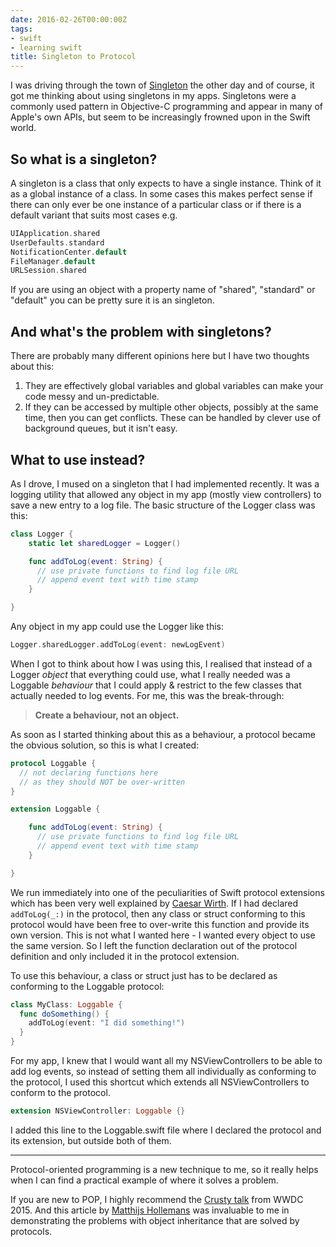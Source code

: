 ```yaml
---
date: 2016-02-26T00:00:00Z
tags:
- swift
- learning swift
title: Singleton to Protocol
---
```


I was driving through the town of [Singleton][1] the other day and of course, it
got me thinking about using singletons in my apps. Singletons were a commonly
used pattern in Objective-C programming and appear in many of Apple's own APIs,
but seem to be increasingly frowned upon in the Swift world.

## So what is a singleton?

A singleton is a class that only expects to have a single instance. Think of it
as a global instance of a class. In some cases this makes perfect sense if there
can only ever be one instance of a particular class or if there is a default
variant that suits most cases e.g.

```swift
UIApplication.shared
UserDefaults.standard
NotificationCenter.default
FileManager.default
URLSession.shared
```

If you are using an object with a property name of "shared", "standard" or
"default" you can be pretty sure it is an singleton.

## And what's the problem with singletons?

There are probably many different opinions here but I have two thoughts about
this:

1. They are effectively global variables and global variables can make your code
   messy and un-predictable.
2. If they can be accessed by multiple other objects, possibly at the same time,
   then you can get conflicts. These can be handled by clever use of background
   queues, but it isn't easy.

## What to use instead?

As I drove, I mused on a singleton that I had implemented recently. It was a
logging utility that allowed any object in my app (mostly view controllers) to
save a new entry to a log file. The basic structure of the Logger class was
this:

```swift
class Logger {
    static let sharedLogger = Logger()

    func addToLog(event: String) {
      // use private functions to find log file URL
      // append event text with time stamp
    }

}
```

Any object in my app could use the Logger like this:

```swift
Logger.sharedLogger.addToLog(event: newLogEvent)
```

When I got to think about how I was using this, I realised that instead of a
Logger _object_ that everything could use, what I really needed was a Loggable
_behaviour_ that I could apply & restrict to the few classes that actually
needed to log events. For me, this was the break-through:

> **Create a behaviour, not an object.**

As soon as I started thinking about this as a behaviour, a protocol became the
obvious solution, so this is what I created:

```swift
protocol Loggable {
  // not declaring functions here
  // as they should NOT be over-written
}

extension Loggable {

    func addToLog(event: String) {
      // use private functions to find log file URL
      // append event text with time stamp
    }

}
```

We run immediately into one of the peculiarities of Swift protocol extensions
which has been very well explained by [Caesar Wirth][2]. If I had declared
`addToLog(_:)` in the protocol, then any class or struct conforming to this
protocol would have been free to over-write this function and provide its own
version. This is not what I wanted here - I wanted every object to use the same
version. So I left the function declaration out of the protocol definition and
only included it in the protocol extension.

To use this behaviour, a class or struct just has to be declared as conforming
to the Loggable protocol:

```swift
class MyClass: Loggable {
  func doSomething() {
    addToLog(event: "I did something!")
  }
}
```

For my app, I knew that I would want all my NSViewControllers to be able to add
log events, so instead of setting them all individually as conforming to the
protocol, I used this shortcut which extends all NSViewControllers to conform to
the protocol.

```swift
extension NSViewController: Loggable {}
```

I added this line to the Loggable.swift file where I declared the protocol and
its extension, but outside both of them.

---

Protocol-oriented programming is a new technique to me, so it really helps when
I can find a practical example of where it solves a problem.

If you are new to POP, I highly recommend the [Crusty talk][3] from WWDC 2015.
And this article by [Matthijs Hollemans][4] was invaluable to me in
demonstrating the problems with object inheritance that are solved by protocols.

[1]: https://en.wikipedia.org/wiki/Singleton,_New_South_Wales
[2]: http://cjwirth.com/2016/01/20/swift-protocol-extension-weirdness/
[3]: https://developer.apple.com/videos/play/wwdc2015/408/
[4]: http://matthijshollemans.com/2015/07/22/mixins-and-traits-in-swift-2/
